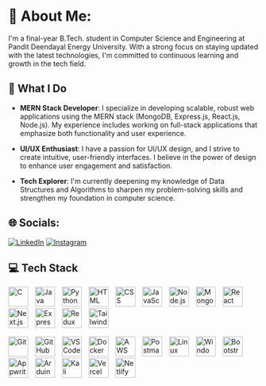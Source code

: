 # 💫 About Me:

I'm a final-year B.Tech. student in Computer Science and Engineering at Pandit Deendayal Energy University. With a strong focus on staying updated with the latest technologies, I'm committed to continuous learning and growth in the tech field.

## 🚀 What I Do

- **MERN Stack Developer**: I specialize in developing scalable, robust web applications using the MERN stack (MongoDB, Express.js, React.js, Node.js). My experience includes working on full-stack applications that emphasize both functionality and user experience.
  
- **UI/UX Enthusiast**: I have a passion for UI/UX design, and I strive to create intuitive, user-friendly interfaces. I believe in the power of design to enhance user engagement and satisfaction.
  
- **Tech Explorer**: I'm currently deepening my knowledge of Data Structures and Algorithms to sharpen my problem-solving skills and strengthen my foundation in computer science.


## 🌐 Socials:
[![LinkedIn](https://skillicons.dev/icons?i=linkedin)](https://www.linkedin.com/in/pruthviraj-damor-7b1734262/)
[![Instagram](https://skillicons.dev/icons?i=instagram)](https://www.instagram.com/pruthviraj_577)


## 💻 Tech Stack

<p>
  <img src="https://skillicons.dev/icons?i=c" alt="C" style="width: 40px; margin-right: 10px;">
  <img src="https://skillicons.dev/icons?i=java" alt="Java" style="width: 40px; margin-right: 10px;">
  <img src="https://skillicons.dev/icons?i=python" alt="Python" style="width: 40px; margin-right: 10px;">
  <img src="https://skillicons.dev/icons?i=html" alt="HTML" style="width: 40px; margin-right: 10px;">
  <img src="https://skillicons.dev/icons?i=css" alt="CSS" style="width: 40px; margin-right: 10px;">
  <img src="https://skillicons.dev/icons?i=js" alt="JavaScript" style="width: 40px; margin-right: 10px;">
  <img src="https://skillicons.dev/icons?i=nodejs" alt="Node.js" style="width: 40px; margin-right: 10px;">
  <img src="https://skillicons.dev/icons?i=mongodb" alt="MongoDB" style="width: 40px; margin-right: 10px;">
  <img src="https://skillicons.dev/icons?i=react" alt="React" style="width: 40px; margin-right: 10px;">
  <img src="https://skillicons.dev/icons?i=nextjs" alt="Next.js" style="width: 40px; margin-right: 10px;">
  <img src="https://skillicons.dev/icons?i=express" alt="Express.js" style="width: 40px; margin-right: 10px;">
  <img src="https://skillicons.dev/icons?i=redux" alt="Redux" style="width: 40px; margin-right: 10px;">
  <img src="https://skillicons.dev/icons?i=tailwind" alt="Tailwind CSS" style="width: 40px; margin-right: 10px;">
</p>

<p>
  <img src="https://skillicons.dev/icons?i=git" alt="Git" style="width: 40px; margin-right: 10px;">
  <img src="https://skillicons.dev/icons?i=github" alt="GitHub" style="width: 40px; margin-right: 10px;">
  <img src="https://skillicons.dev/icons?i=vscode" alt="VS Code" style="width: 40px; margin-right: 10px;">
  <img src="https://skillicons.dev/icons?i=docker" alt="Docker" style="width: 40px; margin-right: 10px;">
  <img src="https://skillicons.dev/icons?i=aws" alt="AWS" style="width: 40px; margin-right: 10px;">
  <img src="https://skillicons.dev/icons?i=postman" alt="Postman" style="width: 40px; margin-right: 10px;">
  <img src="https://skillicons.dev/icons?i=linux" alt="Linux" style="width: 40px; margin-right: 10px;">
  <img src="https://skillicons.dev/icons?i=windows" alt="Windows" style="width: 40px; margin-right: 10px;">
  <img src="https://skillicons.dev/icons?i=bootstrap" alt="Bootstrap" style="width: 40px; margin-right: 10px;">
  <img src="https://skillicons.dev/icons?i=appwrite" alt="Appwrite" style="width: 40px; margin-right: 10px;">
  <img src="https://skillicons.dev/icons?i=arduino" alt="Arduino" style="width: 40px; margin-right: 10px;">
  <img src="https://skillicons.dev/icons?i=kali" alt="Kali Linux" style="width: 40px; margin-right: 10px;">
  <img src="https://skillicons.dev/icons?i=vercel" alt="Vercel" style="width: 40px; margin-right: 10px;">
  <img src="https://skillicons.dev/icons?i=netlify" alt="Netlify" style="width: 40px;">
</p>






